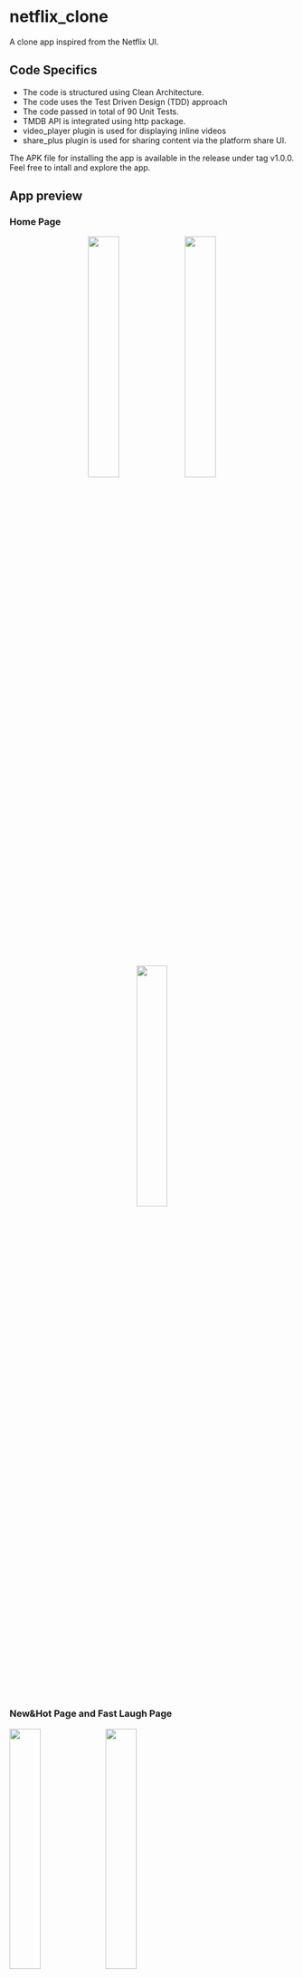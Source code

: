 # netflix_clone

A clone app inspired from the Netflix UI.

## Code Specifics

- The code is structured using Clean Architecture. 
- The code uses the Test Driven Design (TDD) approach
- The code passed in total of 90 Unit Tests.
- TMDB API is integrated using http package.
- video_player plugin is used for displaying inline videos
- share_plus plugin is used for sharing content via the platform share UI.

The APK file for installing the app is available in the release under tag v1.0.0.\
Feel free to intall and explore the app.

## App preview


### Home Page
<p align="middle">
  <img src="https://user-images.githubusercontent.com/113328135/199413451-cd8c9906-e8e9-4846-bece-03701c3b7dab.jpeg" width="33%" />
  <img src="https://user-images.githubusercontent.com/113328135/199413492-e936b7e0-e3c1-4ac4-ad70-2899e95592e0.jpeg" width="33%" /> 
  <img src="https://user-images.githubusercontent.com/113328135/199413603-1971b5c6-4b11-4def-9283-85cce39243e4.jpeg" width="33%" />
</p>

### New&Hot Page and Fast Laugh Page
<p float="left">
  <img src="https://user-images.githubusercontent.com/113328135/199413631-caa17c6f-4b83-43b9-b396-84bbe7872197.jpeg" width="33%" />
  <img src="https://user-images.githubusercontent.com/113328135/199413656-09c29042-0df6-4888-b008-f0f9f5e17af4.jpeg" width="33%" /> 
  <img src="https://user-images.githubusercontent.com/113328135/199413754-ffcbb794-f9f4-42b1-bb81-a79d61f3bb55.jpeg" width="33%" />
</p>

### Search Page and Download Page
<p float="left">
  <img src="https://user-images.githubusercontent.com/113328135/199413777-65450cc8-9377-43f4-9813-4dc547678dc5.jpeg" width="33%" />
  <img src="https://user-images.githubusercontent.com/113328135/199413800-40e56e5f-f69a-4918-963e-80b4c49ccba0.jpeg" width="33%" />
  <img src="https://user-images.githubusercontent.com/113328135/199413823-dc635224-66f6-463a-8c11-692bf9a55755.jpeg" width="33%" />
</p>

